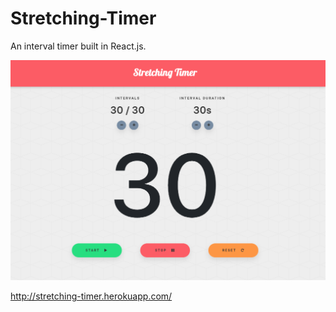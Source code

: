 # Stretching-Timer
An interval timer built in React.js.

![Stretching Timer screenshot](/public/timer2.png)

http://stretching-timer.herokuapp.com/
